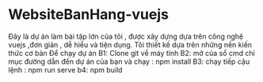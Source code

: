 # WebsiteBanHang-vuejs
Đây là dự án làm bài tập lớn của tôi , được xây dựng dựa trên công nghệ vuejs ,đơn giản , dễ hiểu và tiện dụng. 
Tôi thiết kế dựa trên những nền kiến thức cơ bản 
Để chạy dự án 
B1: Clone git về máy tính
B2: mở của sổ cmd chỉ mục đường dẫn đến dự án của bạn và chạy : npm install 
B3: chạy tiếp cậu lệnh : npm run serve 
b4: npm build 

